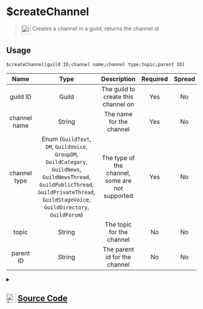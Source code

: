 # $createChannel
> <img align="top" src="https://upload.wikimedia.org/wikipedia/commons/thumb/e/e4/Infobox_info_icon.svg/160px-Infobox_info_icon.svg.png?20150409153300" alt="image" width="25" height="auto"> Creates a channel in a guild, returns the channel id
## Usage
```
$createChannel[guild ID;channel name;channel type;topic;parent ID]
```
| Name | Type | Description | Required | Spread
| :---: | :---: | :---: | :---: | :---: |
guild ID | Guild | The guild to create this channel on | Yes | No
channel name | String | The name for the channel | Yes | No
channel type | Enum (`GuildText`, `DM`, `GuildVoice`, `GroupDM`, `GuildCategory`, `GuildNews`, `GuildNewsThread`, `GuildPublicThread`, `GuildPrivateThread`, `GuildStageVoice`, `GuildDirectory`, `GuildForum`) | The type of the channel, some are not supported | Yes | No
topic | String | The topic for the channel | No | No
parent ID | String | The parent id for the channel | No | No
<details>
<summary>
    
## <img align="top" src="https://cdn4.iconfinder.com/data/icons/iconsimple-logotypes/512/github-512.png" alt="image" width="25" height="auto">  [Source Code](https://github.com/tryforge/ForgeScript-V2/blob/main/src/native/createChannel.ts)
    
</summary>
    
```ts
import { ChannelType, GuildChannelCreateOptions } from "discord.js"
import { ArgType, NativeFunction, Return } from "../structures"
import noop from "../functions/noop"

export default new NativeFunction({
    name: "$createChannel",
    version: "1.0.0",
    description: "Creates a channel in a guild, returns the channel id",
    unwrap: true,
    brackets: true,
    args: [
        {
            name: "guild ID",
            description: "The guild to create this channel on",
            rest: false,
            required: true,
            type: ArgType.Guild,
        },
        {
            name: "channel name",
            description: "The name for the channel",
            rest: false,
            required: true,
            type: ArgType.String,
        },
        {
            name: "channel type",
            description: "The type of the channel, some are not supported",
            rest: false,
            type: ArgType.Enum,
            enum: ChannelType,
            required: true,
        },
        {
            name: "topic",
            description: "The topic for the channel",
            rest: false,
            type: ArgType.String,
        },
        {
            name: "parent ID",
            description: "The parent id for the channel",
            rest: false,
            type: ArgType.String,
        },
    ],
    async execute(_, [guild, name, type, topic, parentId]) {
        const ch = await guild.channels
            .create({
                type: type as GuildChannelCreateOptions["type"],
                name,
                topic: topic || undefined,
                parent: parentId,
            })
            .catch(noop)
        return Return.success(ch ? ch.id : undefined)
    },
})

```
    
</details>